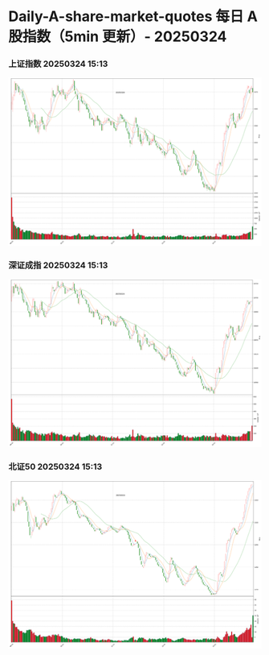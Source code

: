 
# Daily-A-share-market-quotes 每日 A 股指数（5min 更新）- 20250324

### 上证指数 20250324 15:13
![](./fig/2025/3/20250324-sh000001.png)

### 深证成指 20250324 15:13
![](./fig/2025/3/20250324-sz399001.png)

### 北证50 20250324 15:13
![](./fig/2025/3/20250324-bj899050.png)
